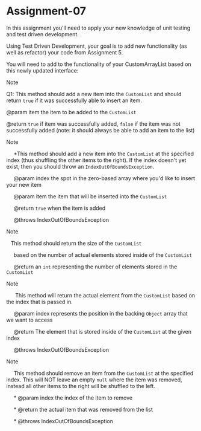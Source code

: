 ﻿# Assignment-07
 In this assignment you'll need to apply your new knowledge of unit testing and test driven development.

Using Test Driven Development, your goal is to add new functionality (as well as refactor) your code from Assignment 5.

You will need to add to the functionality of your CustomArrayList based on this newly updated interface:

> [!NOTE]
> Q1: This method should add a new item into the <code>CustomList</code> and should return <code>true</code> if it was successfully able to insert an item.
> 
> @param item the item to be added to the <code>CustomList</code>
> 
> @return <code>true</code> if item was successfully added, <code>false</code> if the item was not successfully added (note: it should always be able to add an item to the list)


> [!NOTE]
>      *This method should add a new item into the <code>CustomList</code> at the specified index (thus shuffling the other items to the right). If the index doesn't yet exist, then you should throw an <code>IndexOutOfBoundsException</code>.
> 
>      @param index the spot in the zero-based array where you'd like to insert your new item
> 
>      @param item the item that will be inserted into the <code>CustomList</code>
> 
>      @return <code>true</code> when the item is added
> 
>      @throws IndexOutOfBoundsException

> [!NOTE]
>    This method should return the size of the <code>CustomList</code>
> 
>      based on the number of actual elements stored inside of the <code>CustomList</code>
> 
>      @return an <code>int</code> representing the number of elements stored in the <code>CustomList</code>

> [!NOTE]
>       This method will return the actual element from the <code>CustomList</code> based on the index that is passed in.
> 
>      @param index represents the position in the backing <code>Object</code> array that we want to access
> 
>      @return The element that is stored inside of the <code>CustomList</code> at the given index
> 
>      @throws IndexOutOfBoundsException

> [!NOTE]
>      This method should remove an item from the <code>CustomList</code> at the specified index. This will NOT leave an empty <code>null</code> where the item was removed, instead all other items to the right will be shuffled to the left.
> 
>      * @param index the index of the item to remove
> 
>      * @return the actual item that was removed from the list
> 
>      * @throws IndexOutOfBoundsException
